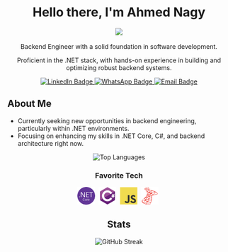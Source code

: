 <!--
Me
-->
<div id="header" align="center">
    <h1>Hello there, I'm Ahmed Nagy</h1>
    <img src="[insert an image of yourself or something you like]" width="200" />
    <p>Backend Engineer with a solid foundation in software development.</p>
    <p>Proficient in the .NET stack, with hands-on experience in building and optimizing robust backend systems.</p>
</div>

<!--
  links
  -->
<div id="badges" align="center">
    <a href="https://www.linkedin.com/in/ahmed--nagy/">
        <img src="https://img.shields.io/badge/LinkedIn-blue?style=for-the-badge&logo=linkedin&logoColor=white"
            alt="LinkedIn Badge" />
    </a>
   <a href="https://wa.me/201273997251">
    <img src="https://img.shields.io/badge/WhatsApp-green?style=for-the-badge&logo=whatsapp&logoColor=white" alt="WhatsApp Badge"/>
  </a>
  <a href="mailto:ahmednagydawood@gmail.com">
    <img src="https://img.shields.io/badge/Email-D14836?style=for-the-badge&logo=gmail&logoColor=white" alt="Email Badge"/>
  </a>
  </div>

<!--
  about me
  -->
<div id="bio">
    <h2>About Me</h2>
    <ul>
        <li>Currently seeking new opportunities in backend engineering, particularly within .NET environments.</li>
        <li>Focusing on enhancing my skills in .NET Core, C#, and backend architecture right now.</li>
    </ul>
</div>
<!--
  stats
  -->
<div id="stats" align="center">
    <div align="center">
        <div>
            <img src="https://github-readme-stats.vercel.app/api/top-langs/?username=nagy-ahmed&layout=compact&theme=vision-friendly-dark"
                alt="Top Languages" />
        </div>
    <h3>Favorite Tech</h3>
        <div>
            <img src="https://github.com/devicons/devicon/blob/master/icons/dotnetcore/dotnetcore-original.svg"
                title=".NET Core" alt=".NET Core" width="40" height="40" />&nbsp;
            <img src="https://github.com/devicons/devicon/blob/master/icons/csharp/csharp-original.svg" title="C#"
                alt="C#" width="40" height="40" />&nbsp;
            <img src="https://github.com/devicons/devicon/blob/master/icons/javascript/javascript-original.svg"
                title="JavaScript" alt="JavaScript" width="40" height="40" />&nbsp;
            <img src="https://github.com/devicons/devicon/blob/master/icons/microsoftsqlserver/microsoftsqlserver-plain.svg"
              title="MSSQL" alt="MSSQL" width="40" height="40" />&nbsp;
        </div>
    </div>
    <div align="center">
        <h2>Stats</h2>
        <img src="https://streak-stats.demolab.com?user=nagy-ahmed&theme=transparent&fire=EB5454" alt="GitHub Streak" />
    </div>
</div>
